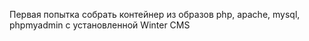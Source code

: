 Первая попытка собрать контейнер из образов php, apache, mysql, phpmyadmin с установленной Winter CMS
